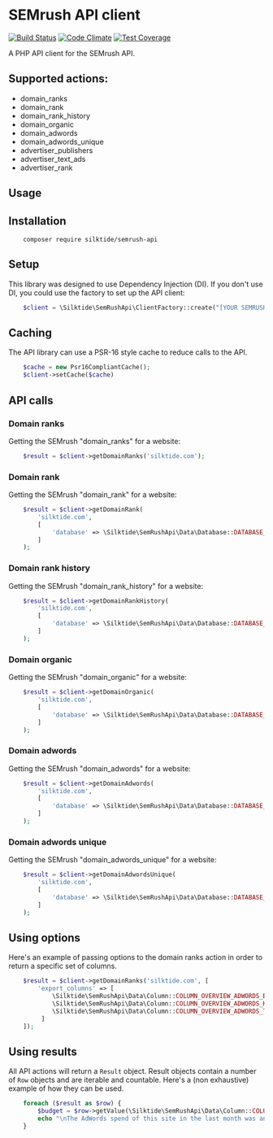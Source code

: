 # SEMrush API client

[![Build Status](https://travis-ci.org/silktide/semrush-api.svg?branch=master)](https://travis-ci.org/silktide/semrush-api)
[![Code Climate](https://codeclimate.com/github/silktide/semrush-api/badges/gpa.svg)](https://codeclimate.com/github/silktide/semrush-api)
[![Test Coverage](https://codeclimate.com/github/silktide/semrush-api/badges/coverage.svg)](https://codeclimate.com/github/silktide/semrush-api)

A PHP API client for the SEMrush API.

## Supported actions:

* domain_ranks
* domain_rank
* domain_rank_history
* domain_organic
* domain_adwords
* domain_adwords_unique
* advertiser_publishers
* advertiser_text_ads
* advertiser_rank

## Usage

## Installation

```
    composer require silktide/semrush-api
```

## Setup

This library was designed to use Dependency Injection (DI). If you don't use DI, you could use the factory to set up the API client:

```php
    $client = \Silktide\SemRushApi\ClientFactory::create("[YOUR SEMRUSH API KEY]");
```

## Caching

The API library can use a PSR-16 style cache to reduce calls to the API.

```php
    $cache = new Psr16CompliantCache();
    $client->setCache($cache)
```

## API calls
        
### Domain ranks

Getting the SEMrush "domain_ranks" for a website:

```php
    $result = $client->getDomainRanks('silktide.com');
```
        
### Domain rank

Getting the SEMrush "domain_rank" for a website:

```php
    $result = $client->getDomainRank(
        'silktide.com',
        [
            'database' => \Silktide\SemRushApi\Data\Database::DATABASE_GOOGLE_US
        ]
    );
```

### Domain rank history

Getting the SEMrush "domain_rank_history" for a website:

```php
    $result = $client->getDomainRankHistory(
        'silktide.com',
        [
            'database' => \Silktide\SemRushApi\Data\Database::DATABASE_GOOGLE_US
        ]
    );
```
        
### Domain organic

Getting the SEMrush "domain_organic" for a website:

```php
    $result = $client->getDomainOrganic(
        'silktide.com',
        [
            'database' => \Silktide\SemRushApi\Data\Database::DATABASE_GOOGLE_US
        ]
    );
```

### Domain adwords

Getting the SEMrush "domain_adwords" for a website:

```php
    $result = $client->getDomainAdwords(
        'silktide.com',
        [
            'database' => \Silktide\SemRushApi\Data\Database::DATABASE_GOOGLE_US
        ]
    );
```
        
### Domain adwords unique

Getting the SEMrush "domain_adwords_unique" for a website:

```php
    $result = $client->getDomainAdwordsUnique(
        'silktide.com',
        [
            'database' => \Silktide\SemRushApi\Data\Database::DATABASE_GOOGLE_US
        ]
    );
```

## Using options

Here's an example of passing options to the domain ranks action in order to return a specific set of columns.

```php
    $result = $client->getDomainRanks('silktide.com', [
        'export_columns' => [
            \Silktide\SemRushApi\Data\Column::COLUMN_OVERVIEW_ADWORDS_BUDGET,
            \Silktide\SemRushApi\Data\Column::COLUMN_OVERVIEW_ADWORDS_KEYWORDS,
            \Silktide\SemRushApi\Data\Column::COLUMN_OVERVIEW_ADWORDS_TRAFFIC
         ]
    ]);
```

## Using results

All API actions will return a `Result` object.  Result objects contain a number of `Row` objects and are iterable and
countable.  Here's a (non exhaustive) example of how they can be used. 

```php
    foreach ($result as $row) {
        $budget = $row->getValue(\Silktide\SemRushApi\Data\Column::COLUMN_OVERVIEW_ADWORDS_BUDGET);
        echo "\nThe AdWords spend of this site in the last month was an estimated ${$budget}";
    }
```
